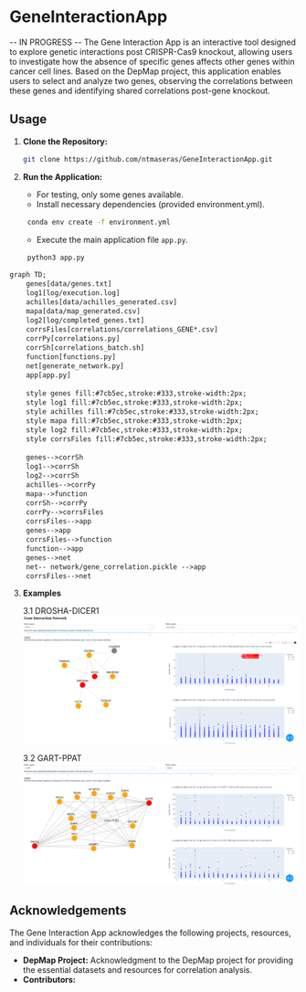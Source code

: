 # GeneInteractionApp
-- IN PROGRESS --
The Gene Interaction App is an interactive tool designed to explore genetic interactions post CRISPR-Cas9 knockout, allowing users to investigate how the absence of specific genes affects other genes within cancer cell lines. Based on the DepMap project, this application enables users to select and analyze two genes, observing the correlations between these genes and identifying shared correlations post-gene knockout.

## Usage
1. **Clone the Repository:**
    ```bash
    git clone https://github.com/ntmaseras/GeneInteractionApp.git
    ```

2. **Run the Application:**
    - For testing, only some genes available.
    - Install necessary dependencies (provided environment.yml). 
   ```bash
    conda env create -f environment.yml
    ```
    - Execute the main application file `app.py`. 
    ```bash
     python3 app.py
    ```
```mermaid
graph TD;
    genes[data/genes.txt]
    log1[log/execution.log]
    achilles[data/achilles_generated.csv]
    mapa[data/map_generated.csv]
    log2[log/completed_genes.txt]
    corrsFiles[correlations/correlations_GENE*.csv]
    corrPy[correlations.py]
    corrSh[correlations_batch.sh]
    function[functions.py]
    net[generate_network.py]
    app[app.py]

    style genes fill:#7cb5ec,stroke:#333,stroke-width:2px;
    style log1 fill:#7cb5ec,stroke:#333,stroke-width:2px;
    style achilles fill:#7cb5ec,stroke:#333,stroke-width:2px;
    style mapa fill:#7cb5ec,stroke:#333,stroke-width:2px;
    style log2 fill:#7cb5ec,stroke:#333,stroke-width:2px;
    style corrsFiles fill:#7cb5ec,stroke:#333,stroke-width:2px;

    genes-->corrSh
    log1-->corrSh
    log2-->corrSh
    achilles-->corrPy
    mapa-->function
    corrSh-->corrPy
    corrPy-->corrsFiles
    corrsFiles-->app
    genes-->app
    corrsFiles-->function
    function-->app
    genes-->net
    net-- network/gene_correlation.pickle -->app
    corrsFiles-->net

```

3. **Examples**
   
   3.1 DROSHA-DICER1
   ![](DROSHA-DICER-XPO5.png)
   
   3.2 GART-PPAT
   ![](gart-paics.png)
## Acknowledgements

The Gene Interaction App acknowledges the following projects, resources, and individuals for their contributions:

- **DepMap Project:** Acknowledgment to the DepMap project for providing the essential datasets and resources for correlation analysis.
- **Contributors:**

